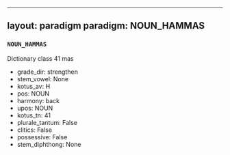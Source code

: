
---
layout: paradigm
paradigm: NOUN_HAMMAS
---
### ` NOUN_HAMMAS `

Dictionary class 41 mas
* grade_dir: strengthen
* stem_vowel: None
* kotus_av: H
* pos: NOUN
* harmony: back
* upos: NOUN
* kotus_tn: 41
* plurale_tantum: False
* clitics: False
* possessive: False
* stem_diphthong: None
